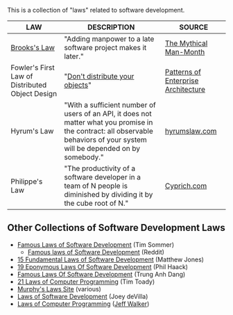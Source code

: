This is a collection of "laws" related to software development.

LAW | DESCRIPTION | SOURCE
--- | ----------- | ------
[Brooks's Law](https://en.wikipedia.org/wiki/Brooks's_law) | "Adding manpower to a late software project makes it later." | [The Mythical Man-Month](http://marxsoftware.blogspot.com/2011/09/book-review-mythical-man-month-essays.html)
Fowler's First Law of Distributed Object Design | "[Don't distribute your objects](https://www.drdobbs.com/errant-architectures/184414966)" | [Patterns of Enterprise Architecture](https://martinfowler.com/books/eaa.html)
Hyrum's Law | "With a sufficient number of users of an API, it does not matter what you promise in the contract: all observable behaviors of your system will be depended on by somebody." | [hyrumslaw.com](https://www.hyrumslaw.com/)
Philippe's Law | "The productivity of a software developer in a team of N people is diminished by dividing it by the cube root of N." | [Cyprich.com](http://www.cyprich.com/2008/06/06/philippes-law/)


## Other Collections of Software Development Laws ##
* [Famous Laws of Software Development](https://www.timsommer.be/famous-laws-of-software-development/) (Tim Sommer)
  * [Famous laws of Software Development](https://www.reddit.com/r/programming/comments/aul273/famous_laws_of_software_development/) (Reddit)
* [15 Fundamental Laws of Software Development](https://exceptionnotfound.net/fundamental-laws-of-software-development/) (Matthew Jones)
* [19 Eponymous Laws Of Software Development](https://haacked.com/archive/2007/07/17/the-eponymous-laws-of-software-development.aspx/) (Phil Haack)
* [Famous Laws Of Software Development](https://medium.com/datadriveninvestor/famous-laws-of-software-development-f5b776af64e6) (Trung Anh Dang)
* [21 Laws of Computer Programming](http://www.devtopics.com/21-laws-of-computer-programming/) (Tim Toady)
* [Murphy's Laws Site](http://www.murphys-laws.com/murphy/murphy-computer.html) (various)
* [Laws of Software Development](http://www.globalnerdy.com/2007/07/18/laws-of-software-development/) (Joey deVilla)
* [Laws of Computer Programming](https://www.cs.oberlin.edu/~jwalker/humor/lawsOfComputerPrograming.html) ([Jeff Walker](https://walkercoderanger.com/resume/Jeff-Walker-Resume.pdf))
